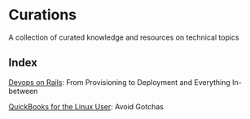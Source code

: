 # Curations

A collection of curated knowledge and resources on technical topics

## Index

[Devops on Rails](curations/Provisioning-Configuration-and-Deployment.org): From Provisioning to Deployment and Everything In-between

[QuickBooks for the Linux User](curations/Quickbooks-on-Linux.md): Avoid Gotchas
